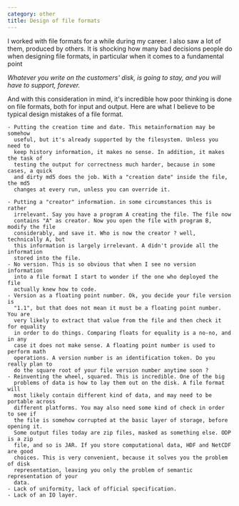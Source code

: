```yaml
---
category: other
title: Design of file formats
---
```


I worked with file formats for a while during my career. I also saw a lot of
them, produced by others. It is shocking how many bad decisions people do when
designing file formats, in particular when it comes to a fundamental point

*Whatever you write on the customers' disk, is going to stay, and you will have
to support, forever.*

And with this consideration in mind, it's incredible how poor thinking is done
on file formats, both for input and output. Here are what I believe to be
typical design mistakes of a file format.

    - Putting the creation time and date. This metainformation may be somehow
      useful, but it's already supported by the filesystem. Unless you need to
      keep history information, it makes no sense. In addition, it makes the task of
      testing the output for correctness much harder, because in some cases, a quick
      and dirty md5 does the job. With a "creation date" inside the file, the md5
      changes at every run, unless you can override it.

    - Putting a "creator" information. in some circumstances this is rather
      irrelevant. Say you have a program A creating the file. The file now
      contains "A" as creator. Now you open the file with program B, modify the file
      considerably, and save it. Who is now the creator ? well, technically A, but
      this information is largely irrelevant. A didn't provide all the information
      stored into the file.
    - No version. This is so obvious that when I see no version information
      into a file format I start to wonder if the one who deployed the file
      actually knew how to code.
    - Version as a floating point number. Ok, you decide your file version is
      "1.1", but that does not mean it must be a floating point number. You are
      very likely to extract that value from the file and then check it for equality
      in order to do things. Comparing floats for equality is a no-no, and in any
      case it does not make sense. A floating point number is used to perform math
      operations. A version number is an identification token. Do you really plan to
      do the square root of your file version number anytime soon ?
    - Reinventing the wheel, squared. This is incredible. One of the big
      problems of data is how to lay them out on the disk. A file format will
      most likely contain different kind of data, and may need to be portable across
      different platforms. You may also need some kind of check in order to see if
      the file is somehow corrupted at the basic layer of storage, before opening it.
      Some output files today are zip files, masked as something else. ODP is a zip
      file, and so is JAR. If you store computational data, HDF and NetCDF are good
      choices. This is very convenient, because it solves you the problem of disk
      representation, leaving you only the problem of semantic representation of your
      data.
    - Lack of uniformity, lack of official specification.
    - Lack of an IO layer.
